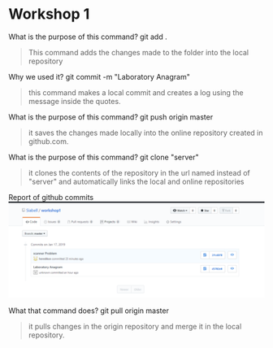 ﻿# Workshop 1
What is the purpose of this command? git add .

> This command adds the changes made to the folder into the local repository

Why we used it? git commit -m "Laboratory Anagram"
> this command makes a local commit and creates a log using the message inside the quotes.
> 
What is the purpose of this command? git push origin master
> it saves the changes made locally into the online repository created in github.com.
>  

What is the purpose of this command? git clone "server"
> it clones the contents of the repository  in the url named instead of "server" and automatically links the local and online repositories

Report of github commits
![](images/github.png)



What that command does? git pull origin master

> it pulls changes in the origin repository and merge it in the local repository.
